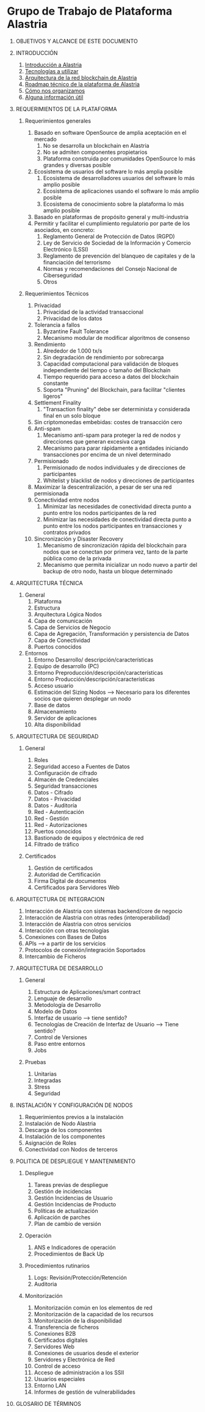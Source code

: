 # Grupo de Trabajo de Plataforma Alastria

1. OBJETIVOS Y ALCANCE DE ESTE DOCUMENTO

1. INTRODUCCIÓN

    1. [Introducción a Alastria](Introduccion/Introduccion-a-Alastria.md)
    2. [Tecnologías a utilizar](Introduccion/Tecnologias-a-utilizar.md)
    3. [Arquitectura de la red blockchain de Alastria](Introduccion/Arquitectura-de-la-red-blockchain-de-Alastria.md)
    4. [Roadmap técnico de la plataforma de Alastria](Introduccion/Roadmap-tecnico-de-la-plataforma-de-Alastria.md)
    5. [Cómo nos organizamos](Introduccion/Como-nos-organizamos.md)
    6. [Alguna información útil](Introduccion/Alguna-informacion-util.md)

1. REQUERIMIENTOS DE LA PLATAFORMA

    1. Requerimientos generales
        1. Basado en software OpenSource de amplia aceptación en el mercado
            1. No se desarrolla un blockchain en Alastria
            1. No se admiten componentes propietarios
            1. Plataforma construida por comunidades OpenSource lo más grandes y diversas posible
        1. Ecosistema de usuarios del software lo más amplia posible
            1. Ecosistema de desarrolladores usuarios del software lo más amplio posible
            1. Ecosistema de aplicaciones usando el software lo más amplio posible
            1. Ecosistema de conocimiento sobre la plataforma lo más amplio posible
        1. Basado en plataformas de propósito general y multi-industria
        1. Permitir y facilitar el cumplimiento regulatorio por parte de los asociados, en concreto:
            1. Reglamento General de Protección de Datos (RGPD)
            2. Ley de Servicio de Sociedad de la Información y Comercio Electrónico (LSSI)
            3. Reglamento de prevención del blanqueo de capitales y de la financiación del terrorismo
            4. Normas y recomendaciones del Consejo Nacional de Ciberseguridad
            6. Otros

    1. Requerimientos Técnicos
        1. Privacidad
            1. Privacidad de la actividad transaccional
            1. Privacidad de los datos
        1. Tolerancia a fallos
            1. Byzantine Fault Tolerance
            2. Mecanismo modular de modificar algoritmos de consenso
        1. Rendimiento
            1. Alrededor de 1.000 tx/s
            2. Sin degradación de rendimiento por sobrecarga
            3. Capacidad computacional para validación de bloques independiente del tiempo o tamaño del Blockchain
            4. Tiempo requerido para acceso a datos del blockchain constante
            5. Soporta "Pruning" del Blockchain, para facilitar "clientes ligeros"
        1. Settlement Finality
            1. "Transaction finality" debe ser determinista y considerada final en un solo bloque
        1. Sin criptomonedas embebidas: costes de transacción cero
        1. Anti-spam
            1. Mecanismo anti-spam para proteger la red de nodos y direcciones que generan excesiva carga
            2. Mecanismo para parar rápidamente a entidades iniciando transacciones por encima de un nivel determinado
        1. Permisionado
            1. Permisionado de nodos individuales y de direcciones de participantes
            2. Whitelist y blacklist de nodos y direcciones de participantes
        1. Maximizar la descentralización, a pesar de ser una red permisionada
        1. Conectividad entre nodos
            1. Minimizar las necesidades de conectividad directa punto a punto entre los nodos participantes de la red
            2. Minimizar las necesidades de conectividad directa punto a punto entre los nodos participantes en transacciones y contratos privados
        1. Sincronización y Disaster Recovery
            1. Mecanismo de sincronización rápida del blockchain para nodos que se conectan por primera vez, tanto de la parte pública como de la privada
            2. Mecanismo que permita inicializar un nodo nuevo a partir del backup de otro nodo, hasta un bloque determinado

1. ARQUITECTURA TÉCNICA
    1. General
        1. Plataforma
        2. Estructura
        3. Arquitectura Lógica Nodos
        4. Capa de comunicación
        5. Capa de Servicios de Negocio
        6. Capa de Agregación, Transformación y persistencia de Datos
        7. Capa de Conectividad
        8. Puertos conocidos
    1. Entornos
        1. Entorno Desarrollo/ descripción/características
        2. Equipo de desarrollo (PC)
        3. Entorno Preproducción/descripción/características
        4. Entorno Producción/descripción/características
        5. Acceso usuario
        6. Estimación del Sizing Nodos --> Necesario para los diferentes socios que quieren desplegar un nodo
        7. Base de datos
        8. Almacenamiento
        9. Servidor de aplicaciones
        10. Alta disponibilidad

1. ARQUITECTURA DE SEGURIDAD
    1. General
        1. Roles
        2. Seguridad acceso a Fuentes de Datos
        3. Configuración de cifrado
        4. Almacén de Credenciales
        5. Seguridad transacciones
        6. Datos - Cifrado
        7. Datos - Privacidad
        8. Datos - Auditoría
        9. Red - Autenticación
        10. Red - Gestión
        11. Red - Autorizaciones
        12. Puertos conocidos
        13. Bastionado de equipos y electrónica de red
        14. Filtrado de tráfico

    1. Certificados
        1. Gestión de certificados
        2. Autoridad de Certificación
        3. Firma Digital de documentos
        4. Certificados para Servidores Web

1. ARQUITECTURA DE INTEGRACION
    1. Interacción de Alastria con sistemas backend/core de negocio
    2. Interacción de Alastria con otras redes (interoperabilidad)
    3. Interacción de Alastria con otros servicios
    4. Interacción con otras tecnologías
    5. Conexiones con Bases de Datos
    6. APIs --> a partir de los servicios
    7. Protocolos de conexión/integración Soportados
    8. Intercambio de Ficheros

1. ARQUITECTURA DE DESARROLLO
    1. General
        1. Estructura de Aplicaciones/smart contract
        2. Lenguaje de desarrollo
        3. Metodología de Desarrollo
        4. Modelo de Datos
        5. Interfaz de usuario -->  tiene sentido?
        6. Tecnologías de Creación de Interfaz de Usuario --> Tiene sentido?
        7. Control de Versiones
        8. Paso entre entornos
        9. Jobs

    1. Pruebas
        1. Unitarias
        2. Integradas
        3. Stress
        4. Seguridad

1. INSTALACIÓN Y CONFIGURACIÓN DE NODOS
    1. Requerimientos previos a la instalación
    2. Instalación de Nodo Alastria
    3. Descarga de los componentes
    4. Instalación de los componentes
    5. Asignación de Roles
    6. Conectividad con Nodos de terceros

1. POLITICA DE DESPLIEGUE Y MANTENIMIENTO
    1. Despliegue
        1. Tareas previas de despliegue
        2. Gestión de incidencias
        3. Gestión Incidencias de Usuario
        4. Gestión Incidencias de Producto
        5. Políticas de actualización
        6. Aplicación de parches
        7. Plan de cambio de versión

    1. Operación
        1. ANS e Indicadores de operación
        2. Procedimientos de Back Up

    1. Procedimientos rutinarios
        1. Logs: Revisión/Protección/Retención
        2. Auditoria

    1. Monitorización
        1. Monitorización común en los elementos de red
        2. Monitorización de la capacidad de los recursos
        3. Monitorización de la disponibilidad
        4. Transferencia de ficheros
        5. Conexiones B2B
        6. Certificados digitales
        7. Servidores Web
        8. Conexiones de usuarios desde el exterior
        9. Servidores y Electrónica de Red
        10. Control de acceso
        11. Acceso de administración a los SSII
        12. Usuarios especiales
        13. Entorno LAN
        14. Informes de gestión de vulnerabilidades

1. GLOSARIO DE TÉRMINOS
